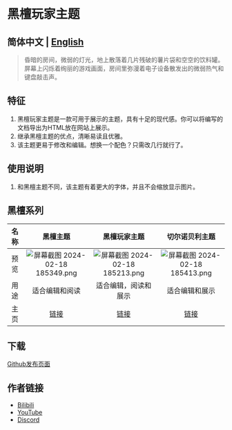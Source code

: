 # 黑檀玩家主题

## 简体中文 | [English](/typora_theme_ebony/en/ebonygamer)

> 昏暗的房间，微弱的灯光，地上散落着几片残破的薯片袋和空空的饮料罐。屏幕上闪烁着绚丽的游戏画面，房间里弥漫着电子设备散发出的微弱热气和键盘敲击声。

## 特征

1. 黑檀玩家主题是一款可用于展示的主题，具有十足的现代感。你可以将编写的文档导出为HTML放在网站上展示。
1. 继承黑檀主题的优点，清晰易读且优雅。
1. 该主题更易于修改和编辑。想换一个配色？只需改几行就行了。

## 使用说明

1. 和黑檀主题不同，该主题有着更大的字体，并且不会缩放显示图片。

## 黑檀系列

| 名称 |                           黑檀主题                           |                         黑檀玩家主题                         |                        切尔诺贝利主题                        |
| :--: | :----------------------------------------------------------: | :----------------------------------------------------------: | :----------------------------------------------------------: |
| 预览 | ![屏幕截图 2024-02-18 185349.png](https://s2.loli.net/2024/02/18/fCkNEgublK8W4US.png) | ![屏幕截图 2024-02-18 185213.png](https://s2.loli.net/2024/02/18/4BFod6tCbnZRia7.png) | ![屏幕截图 2024-02-18 185413.png](https://s2.loli.net/2024/02/18/oNPgzh24mqs1caM.png) |
| 用途 |                        适合编辑和阅读                        |                     适合编辑，阅读和展示                     |                        适合编辑和展示                        |
| 主页 |               [链接](/typora_theme_ebony/zh/)                |          [链接](/typora_theme_ebony/zh/ebonygamer)           |           [链接](/typora_theme_ebony/zh/chernobyl)           |

## 下载

[Github发布页面](https://github.com/obscurefreeman/typora_theme_ebony/releases)

## 作者链接

- [Bilibili](https://github.com/obscurefreeman/typora_theme_ebony/releases)
- [YouTube](https://www.youtube.com/channel/UCw_S5zgJ6ikGSXtFeAvVK8Q)
- [Discord](https://discord.gg/zbX7nQa8xF)
